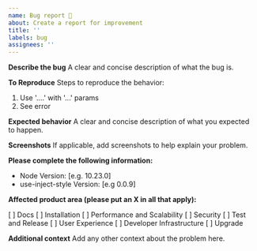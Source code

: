 ```yaml
---
name: Bug report 🐞
about: Create a report for improvement
title: ''
labels: bug
assignees: ''
---
```


**Describe the bug**
A clear and concise description of what the bug is.

**To Reproduce**
Steps to reproduce the behavior:

1. Use '....' with '...' params
2. See error

**Expected behavior**
A clear and concise description of what you expected to happen.

**Screenshots**
If applicable, add screenshots to help explain your problem.

**Please complete the following information:**

- Node Version: [e.g. 10.23.0]
- use-inject-style Version: [e.g 0.0.9]

**Affected product area (please put an X in all that apply):**

[ ] Docs
[ ] Installation
[ ] Performance and Scalability
[ ] Security
[ ] Test and Release
[ ] User Experience
[ ] Developer Infrastructure
[ ] Upgrade

**Additional context**
Add any other context about the problem here.
